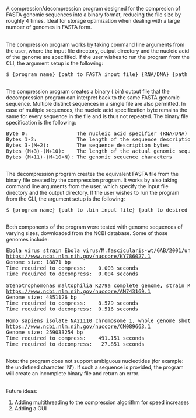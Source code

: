 A compression/decompression program designed for the compresion of FASTA genomic sequences into a binary format, reducing the file size by roughly 4 times. Ideal for storage optimization when dealing with a large number of genomes in FASTA form.<br><br>

The compression program works by taking command line arguments from the user, where the input file directory, output directory and the nucleic acid of the genome are specififed. If the user wishes to run the program from the CLI, the argument setup is the following:

<pre>
$ {program name} {path to FASTA input file} {RNA/DNA} {path to desired output directory}<br>
</pre>
  
The compression program creates a binary (.bin) output file that the decompression program can interpret back to the same FASTA genomic sequence. Multiple distinct sequences in a single file are also permitted. In case of multiple sequences, the nucleic acid specification byte remains the same for every sequence in the file and is thus not repeated. The binary file specification is the following:

<pre>
Byte 0:                The nucleic acid specifier (RNA/DNA)
Bytes 1-2:             The length of the sequence description in characters (M)  
Bytes 3-(M+2):         The sequence description bytes  
Bytes (M+3)-(M+10):    The length of the actual genomic sequence in base pairs (N)  
Bytes (M+11)-(M+10+N): The genomic sequence characters<br>
</pre>

The decompression program creates the equivalent FASTA file from the binary file created by the compression program. It works by also taking command line arguments from the user, which specify the input file directory and the output directory. If the user wishes to run the program from the CLI, the argument setup is the following:

<pre>
$ {program name} {path to .bin input file} {path to desired output directory}<br>
</pre>

Both components of the program were tested with genome sequences of varying sizes, downloaded from the NCBI database. Some of those genomes include:

<pre>
Ebola virus strain Ebola virus/M.fascicularis-wt/GAB/2001/untreated-CCL053D9, complete genome
<a href="https://www.ncbi.nlm.nih.gov/nuccore/KY786027.1">https://www.ncbi.nlm.nih.gov/nuccore/KY786027.1</a>
Genome size: 18871 bp
Time required to compress:    0.003 seconds
Time required to decompress:  0.004 seconds

Stenotrophomonas maltophilia K279a complete genome, strain K279a
<a href="https://www.ncbi.nlm.nih.gov/nuccore/AM743169.1">https://www.ncbi.nlm.nih.gov/nuccore/AM743169.1</a>
Genome size: 4851126 bp
Time required to compress:    8.579 seconds
Time required to decompress:  0.516 seconds

Homo sapiens isolate NA21110 chromosome 1, whole genome shotgun sequence
<a href="https://www.ncbi.nlm.nih.gov/nuccore/CM089663.1">https://www.ncbi.nlm.nih.gov/nuccore/CM089663.1</a>
Genome size: 259033254 bp
Time required to compress:    491.151 seconds
Time required to decompress:   27.851 seconds<br>
</pre>

Note: the program does not support ambiguous nucleotides (for example: the undefined character 'N'). If such a sequence is provided, the program will create an incomplete binary file and return an error.<br><br>

Future ideas: 
1. Adding multithreading to the compression algorithm for speed increases
2. Adding a GUI
